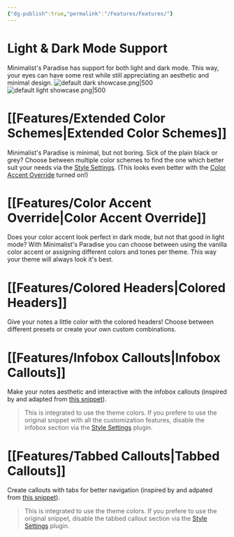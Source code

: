 ```yaml
---
{"dg-publish":true,"permalink":"/Features/Features/"}
---
```


# Light & Dark Mode Support
Minimalist's Paradise has support for both light and dark mode. This way, your eyes can have some rest while still appreciating an aesthetic and minimal design.
![default dark showcase.png|500](/img/user/attachments/default%20dark%20showcase.png) 
![default light showcase.png|500](/img/user/attachments/default%20light%20showcase.png)
# [[Features/Extended Color Schemes\|Extended Color Schemes]]
Minimalist's Paradise is minimal, but not boring. Sick of the plain black or grey? Choose between multiple color schemes to find the one which better suit your needs via the [Style Settings](https://github.com/mgmeyers/obsidian-style-settings). (This looks even better with the [Color Accent Override](Color%20Accent%20Override.md) turned on!)
# [[Features/Color Accent Override\|Color Accent Override]]
Does your color accent look perfect in dark mode, but not that good in light mode? With Minimalist's Paradise you can choose between using the vanilla color accent or assigning different colors and tones per theme. This way your theme will always look it's best.
# [[Features/Colored Headers\|Colored Headers]]
Give your notes a little color with the colored headers! Choose between different presets or create your own custom combinations.
# [[Features/Infobox Callouts\|Infobox Callouts]]
Make your notes aesthetic and interactive with the infobox callouts (inspired by and adapted from [this snippet](https://github.com/Avyrra/Infobox-Callouts?tab=readme-ov-file)).
> This is integrated to use the theme colors. If you prefere to use the original snippet with all the customization features, disable the infobox section via the [Style Settings](https://github.com/mgmeyers/obsidian-style-settings) plugin.
# [[Features/Tabbed Callouts\|Tabbed Callouts]]
Create callouts with tabs for better navigation (inspired by and adpated from [this snippet](https://github.com/r-u-s-h-i-k-e-s-h/Obsidian-CSS-Snippets/blob/Collection/Snippets/Callout%20styling%20-%20Tabbed%20callout.md)).

> This is integrated to use the theme colors. If you prefere to use the original snippet, disable the tabbed callout section via the [Style Settings](https://github.com/mgmeyers/obsidian-style-settings) plugin.